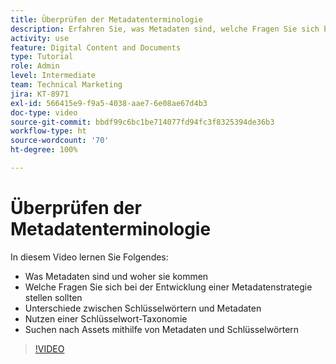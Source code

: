 ```yaml
---
title: Überprüfen der Metadatenterminologie
description: Erfahren Sie, was Metadaten sind, welche Fragen Sie sich bei der Entwicklung einer Metadatenstrategie stellen sollten und vieles mehr in [!UICONTROL Workfront DAM].
activity: use
feature: Digital Content and Documents
type: Tutorial
role: Admin
level: Intermediate
team: Technical Marketing
jira: KT-8971
exl-id: 566415e9-f9a5-4038-aae7-6e08ae67d4b3
doc-type: video
source-git-commit: bbdf99c6bc1be714077fd94fc3f8325394de36b3
workflow-type: ht
source-wordcount: '70'
ht-degree: 100%

---
```


# Überprüfen der Metadatenterminologie

In diesem Video lernen Sie Folgendes:

* Was Metadaten sind und woher sie kommen
* Welche Fragen Sie sich bei der Entwicklung einer Metadatenstrategie stellen sollten
* Unterschiede zwischen Schlüsselwörtern und Metadaten
* Nutzen einer Schlüsselwort-Taxonomie
* Suchen nach Assets mithilfe von Metadaten und Schlüsselwörtern

>[!VIDEO](https://video.tv.adobe.com/v/3419525/?quality=12&learn=on&enablevpops=1&captions=ger)
